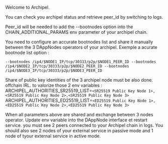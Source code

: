 Welcome to Archipel.

You can check you archipel status and retrieve peer_id by switching to logs. 

Peer_id will be needed to add the --bootnodes option into the CHAIN_ADDITIONAL_PARAMS env parameter of your archipel chain.

You need to configure an accurate bootnodes list and share it manually between the 3 DAppNodes operators of your archipel.
Exemple a acurate bootnode list option :

`--bootnodes /ip4/$NODE1_IP/tcp/30333/p2p/$NODE1_PEER_ID --bootnodes /ip4/$NODE2_IP/tcp/30333/p2p/$NODE2_PEER_ID --bootnodes /ip4/$NODE3_IP/tcp/30333/p2p/$NODE3_PEER_ID`

Share of public key identities of the 3 archipel node must be also done. offchain IRL. to valorize those 2 env variables : 
ARCHIPEL_AUTHORITIES_SR25519_LIST=`<SR25519 Public Key Node 1>,<SR25519 Public Key Node 2>,<SR25519 Public Key Node 3>`
ARCHIPEL_AUTHORITIES_ED25519_LIST=`<ED25519 Public Key Node 1>,<ED25519 Public Key Node 2>,<ED25519 Public Key Node 3>`

When all parameters above are shared and exchange between 3 nodes operator. 
Update env variable into the DAppNode interface et restart service. you must see 2 peers connected to your Archipel chain in logs.
You should also see 2 nodes of your external service in passive mode and 1 node of tyour external service in active mode.
